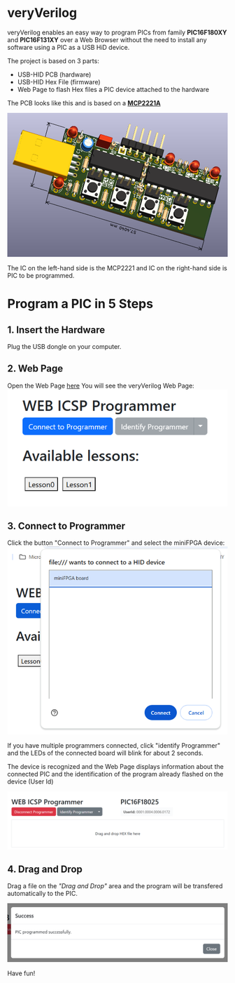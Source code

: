 # veryVerilog

veryVerilog enables an easy way to program PICs from family **PIC16F180XY** and **PIC16F131XY** over a Web Browser without the need to install any software using a PIC as a USB HiD device. 

The project is based on 3 parts:
- USB-HID PCB (hardware)
- USB-HID Hex File (firmware)
- Web Page to flash Hex files a PIC device attached to the hardware

The PCB looks like this and is based on a [**MCP2221A**](https://www.microchip.com/en-us/product/mcp2221a)

![PCB](/doc/images/pcb.png)

The IC on the left-hand side is the MCP2221 and IC on the right-hand side is PIC to be programmed.

# Program a PIC in 5 Steps

## 1. Insert the Hardware

Plug the USB dongle on your computer.

## 2. Web Page

Open the Web Page [here](http://versatek.com.br/web_icsp)
You will see the veryVerilog Web Page:
![Web1](/doc/images/web1.png)

## 3. Connect to Programmer

Click the button "Connect to Programmer" and select the miniFPGA device:
![Web2](/doc/images/web2.png)

If you have multiple programmers connected, click "identify Programmer" and the LEDs of the connected board will blink for about 2 seconds.

The device is recognized and the Web Page displays information about the connected PIC and the identification of the program already flashed on the device (User Id)

![Web3](/doc/images/web3.png)

## 4. Drag and Drop

Drag a file on the *"Drag and Drop"* area and the program will be transfered automatically to the PIC.

![Web4](/doc/images/web4.png)

Have fun!

